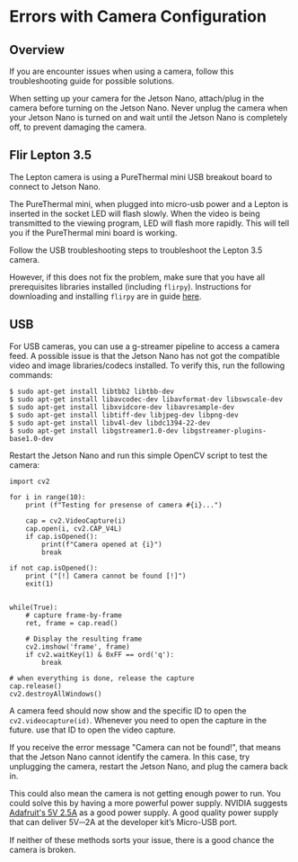 # Errors with Camera Configuration

## Overview

If you are encounter issues when using a camera, follow this troubleshooting guide for possible solutions.

When setting up your camera for the Jetson Nano, attach/plug in the camera before turning on the Jetson Nano.  Never unplug the camera when your Jetson Nano is turned on and wait until the Jetson Nano is completely off, to prevent damaging the camera.

## Flir Lepton 3.5

The Lepton camera is using a PureThermal mini USB breakout board to connect to Jetson Nano. 

The PureThermal mini, when plugged into micro-usb power and a Lepton is inserted in the socket LED will flash slowly.  When the video is being transmitted to the viewing program, LED will flash more rapidly.  This will tell you if the PureThermal mini board is working.

Follow the USB troubleshooting steps to troubleshoot the Lepton 3.5 camera.

However, if this does not fix the problem, make sure that you have all prerequisites libraries installed (including `flirpy`).  Instructions for downloading and installing `flirpy` are in guide [here](../manual/environment_setup/jetson_nano_env_setup.md).

## USB

For USB cameras, you can use a g-streamer pipeline to access a camera feed.  A possible issue is that the Jetson Nano has not got the compatible video and image libraries/codecs installed.  To verify this, run the following commands:

```
$ sudo apt-get install libtbb2 libtbb-dev
$ sudo apt-get install libavcodec-dev libavformat-dev libswscale-dev
$ sudo apt-get install libxvidcore-dev libavresample-dev
$ sudo apt-get install libtiff-dev libjpeg-dev libpng-dev
$ sudo apt-get install libv4l-dev libdc1394-22-dev
$ sudo apt-get install libgstreamer1.0-dev libgstreamer-plugins-base1.0-dev
```

Restart the Jetson Nano and run this simple OpenCV script to test the camera:

```
import cv2

for i in range(10):
    print (f"Testing for presense of camera #{i}...")
    
    cap = cv2.VideoCapture(i)
    cap.open(i, cv2.CAP_V4L)
    if cap.isOpened():
        print(f"Camera opened at {i}")
        break

if not cap.isOpened():
    print ("[!] Camera cannot be found [!]")
    exit(1)


while(True):
    # capture frame-by-frame
    ret, frame = cap.read()

    # Display the resulting frame
    cv2.imshow('frame', frame)
    if cv2.waitKey(1) & 0xFF == ord('q'):
        break

# when everything is done, release the capture
cap.release()
cv2.destroyAllWindows() 
```

A camera feed should now show and the specific ID to open the `cv2.videocapture(id)`.  Whenever you need to open the capture in the future. use that ID to open the video capture.

If you receive the error message "Camera can not be found!", that means that the Jetson Nano cannot identify the camera.  In this case, try unplugging the camera, restart the Jetson Nano, and plug the camera back in.

This could also mean the camera is not getting enough power to run.  You could solve this by having a more powerful power supply. NVIDIA suggests [Adafruit's 5V 2.5A](https://www.adafruit.com/product/1995) as a good power supply.  A good quality power supply that can deliver 5V⎓2A at the developer kit’s Micro-USB port.

If neither of these methods sorts your issue, there is a good chance the camera is broken.

